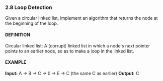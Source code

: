 ### 2.8 Loop Detection
Given a circular linked list, implement an algorithm that returns the node at the beginning of the loop.
#### DEFINITION
Circular linked list: A (corrupt) linked list in which a node's next pointer points to an earlier node, so as to make a loop in the linked list.
#### EXAMPLE
**Input:** A -> B -> C -> 0 -> E -> C (the same C as earlier)
**Output:** C